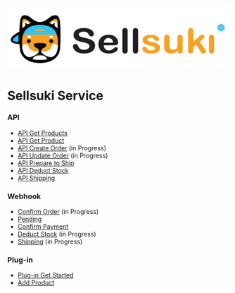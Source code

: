 # 

# ![](/assets/logo2.png)

# Sellsuki Service

### API

* [API Get Products](/api/get-product.md)
* [API Get Product](/api/api-get-product.md)
* [API Create Order](/api/create-order.md) \(in Progress\)
* [API Update Order](/api/api-update-order.md) \(in Progress\)
* [API Prepare to Ship](/api/api-prepare-to-ship.md)
* [API Deduct Stock](/api/api-deduct-stock.md)
* [API Shipping](/api/api-shipping.md)

### Webhook

* [Confirm Order](/webhook/confirm-order.md) \(in Progress\)
* [Pending](/payment.md)
* [Confirm Payment](/webhook/confirm-payment.md)
* [Deduct Stock](/webhook/stock.md) \(in Progress\)
* [Shipping](/webhook/logistic.md) \(in Progress\)

### Plug-in

* [Plug-in Get Started](/plugin/plug-in-get-started.md)
* [Add Product](/plugin/add-product.md)



